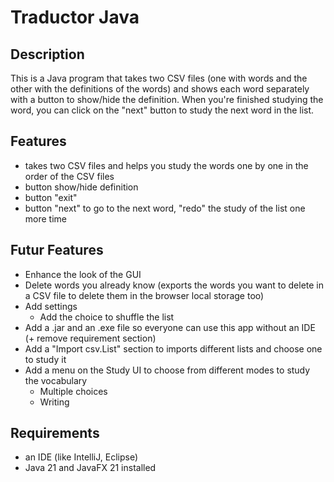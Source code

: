 # Traductor Java

## Description
This is a Java program that takes two CSV files (one with words and the other with the definitions of the words) and shows each word separately with a button to show/hide the definition. When you're finished studying the word, you can click on the "next" button to study the next word in the list.

## Features
- takes two CSV files and helps you study the words one by one in the order of the CSV files
- button show/hide definition
- button "exit"
- button "next" to go to the next word, "redo" the study of the list one more time

## Futur Features
- Enhance the look of the GUI
- Delete words you already know (exports the words you want to delete in a CSV file to delete them in the browser local storage too)
- Add settings
  - Add the choice to shuffle the list
- Add a .jar and an .exe file so everyone can use this app without an IDE (+ remove requirement section)
- Add a "Import csv.List" section to imports different lists and choose one to study it
- Add a menu on the Study UI to choose from different modes to study the vocabulary
  - Multiple choices
  - Writing

## Requirements
- an IDE (like IntelliJ, Eclipse)
- Java 21 and JavaFX 21 installed
